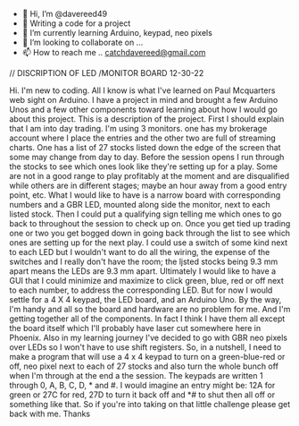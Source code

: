 - 👋 Hi, I’m @davereed49
- 👀 Writing a code for a project
- 🌱 I’m currently learning Arduino, keypad, neo pixels
- 💞️ I’m looking to collaborate on ...
- 📫 How to reach me .. catchdavereed@gmail.com

<!---
davereed49/davereed49 is a ✨ special ✨ repository because its `README.md` (this file) appears on your GitHub profile.
You can click the Preview link to take a look at your changes.
--->
//                           DISCRIPTION OF LED /MONITOR BOARD                           12-30-22

Hi. I'm new to coding. All I know is what I've learned on Paul Mcquarters web sight on Arduino. I have a project in mind and brought a few Arduino Unos and a few other components toward learning about how I would go about this project.
This is a description of the project. First I should explain that I am into day trading. I'm using 3 monitors. one has my brokerage account where I place the entries and the other two are full of streaming charts. One has a list of 27 stocks listed down the edge of the screen that some may change from day to day. Before the session opens I run through the stocks to see which ones look like they're setting up for a play. Some are not in a good range to play profitably at the moment and are disqualified while others are in different stages; maybe an hour away from a good entry point, etc. 
What I would like to have is a narrow board with corresponding numbers and a GBR LED, mounted along side the monitor, next to each listed stock. Then I could put a qualifying sign telling me which ones to go back to throughout the session to check up on. Once you get tied up trading one or two you get bogged down in going back through the list to see which ones are setting up for the next play.
I could use a switch of some kind next to each LED but I wouldn't want to do all the wiring, the expense of the switches and I really don't have the room; the ljsted stocks being 9.3 mm apart means the LEDs are 9.3 mm apart. 
Ultimately I would like to have a GUI that I could minimize and maximize to click green, blue, red or off next to each number, to address the corresponding LED.
But for now I would settle for a 4 X 4 keypad, the LED board, and an Arduino Uno. By the way, I'm handy and all so the board and hardware are no problem for me. And I'm getting together all of the components. In fact I think I have them all except the board itself which I'll probably have laser cut somewhere here in Phoenix. Also in my learning journey I've decided to go with GBR neo pixels over LEDs so I won't  have to use shift registers.
So, in a nutshell, I need to make a program that will use a 4 x 4 keypad to turn on a green-blue-red or off, neo pixel next to each of 27 stocks and also turn the whole bunch off when I'm through at the end a the session.
The keypads are written 1 through 0, A, B, C, D, * and #.   I would imagine an entry might be: 12A for green or 27C for red, 27D to turn it back off and *# to shut then all off or something like that.
So if you're into taking on that little challenge please get back with me.   Thanks

